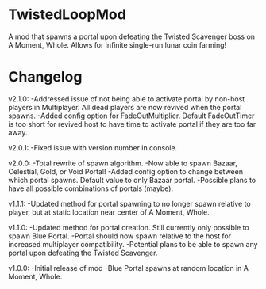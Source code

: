 # TwistedLoopMod
A mod that spawns a portal upon defeating the Twisted Scavenger boss on A Moment, Whole. Allows for infinite single-run lunar coin farming!

# Changelog

v2.1.0:
-Addressed issue of not being able to activate portal by non-host players in Multiplayer. All dead players are now revived when the portal spawns.
-Added config option for FadeOutMultiplier. Default FadeOutTimer is too short for revived host to have time to activate portal if they are too far away.

v2.0.1:
-Fixed issue with version number in console.

v2.0.0:
-Total rewrite of spawn algorithm.
-Now able to spawn Bazaar, Celestial, Gold, or Void Portal!
-Added config option to change between which portal spawns. Default value to only Bazaar portal.
-Possible plans to have all possible combinations of portals (maybe).

v1.1.1:
-Updated method for portal spawning to no longer spawn relative to player, but at static location near center of A Moment, Whole.

v1.1.0:
-Updated method for portal creation. Still currently only possible to spawn Blue Portal.
-Portal should now spawn relative to the host for increased multiplayer compatibility.
-Potential plans to be able to spawn any portal upon defeating the Twisted Scavenger.

v1.0.0:
-Initial release of mod
-Blue Portal spawns at random location in A Moment, Whole.
